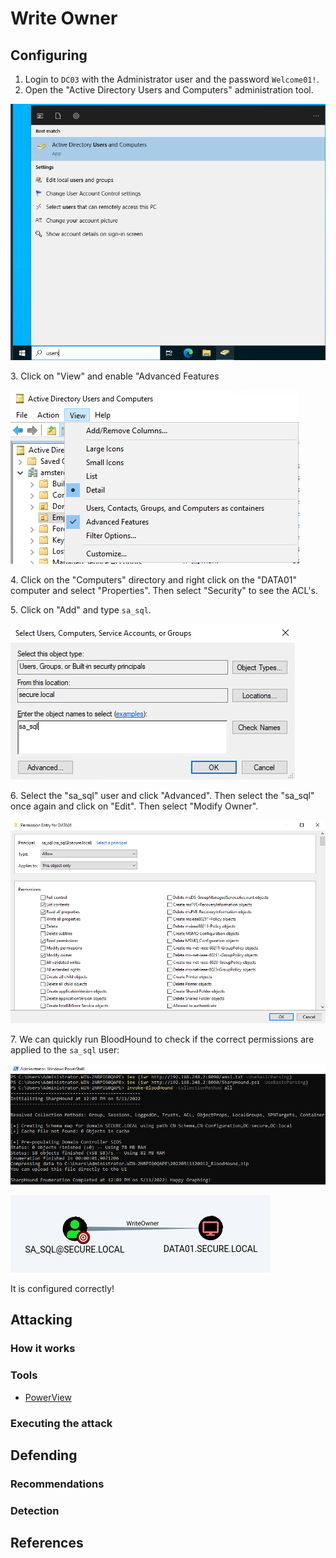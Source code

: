 # Write Owner

## Configuring

1. Login to `DC03` with the Administrator user and the password `Welcome01!`.
2. Open the "Active Directory Users and Computers" administration tool.

![](<../../../.gitbook/assets/image (67).png>)

3\. Click on "View" and enable "Advanced Features

![](<../../../.gitbook/assets/image (48).png>)

4\. Click on the "Computers" directory and right click on the "DATA01" computer and select "Properties". Then select "Security" to see the ACL's.

5\. Click on "Add" and type `sa_sql`.

![](<../../../.gitbook/assets/image (11).png>)

6\. Select the "sa\_sql" user and click "Advanced". Then select the "sa\_sql" once again and click on "Edit". Then select "Modify Owner".

![](<../../../.gitbook/assets/image (15).png>)

7\. We can quickly run BloodHound to check if the correct permissions are applied to the `sa_sql` user:

![](<../../../.gitbook/assets/image (1).png>)

![](<../../../.gitbook/assets/image (61).png>)

It is configured correctly!

## Attacking

### How it works



### Tools

* [PowerView](https://github.com/PowerShellMafia/PowerSploit/blob/master/Recon/PowerView.ps1)

### Executing the attack



## Defending

### Recommendations



### Detection



## References

